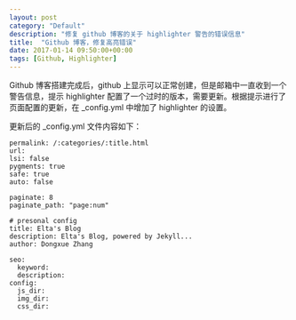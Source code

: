```yaml
---
layout: post
category: "Default"
description: "修复 github 博客的关于 highlighter 警告的错误信息"
title:  "Github 博客，修复高亮错误"
date: 2017-01-14 09:50:00+00:00
tags: [Github, Highlighter]
---
```


Github 博客搭建完成后，github 上显示可以正常创建，但是邮箱中一直收到一个警告信息，提示 highlighter 配置了一个过时的版本，需要更新。根据提示进行了页面配置的更新，在 _config.yml 中增加了 highlighter 的设置。

更新后的 _config.yml 文件内容如下：

```
permalink: /:categories/:title.html
url: 
lsi: false
pygments: true
safe: true
auto: false 

paginate: 8
paginate_path: "page:num"

# presonal config
title: Elta's Blog
description: Elta's Blog, powered by Jekyll...
author: Dongxue Zhang

seo: 
  keyword: 
  description: 
config:
  js_dir:
  img_dir:
  css_dir:
```
